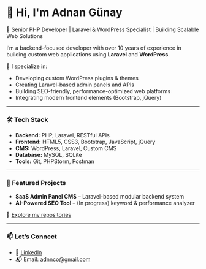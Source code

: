 # 👋 Hi, I'm Adnan Günay

🎯 Senior PHP Developer | Laravel & WordPress Specialist | Building Scalable Web Solutions

I’m a backend-focused developer with over 10 years of experience in building custom web applications using **Laravel** and **WordPress**.

🔧 I specialize in:
- Developing custom WordPress plugins & themes
- Creating Laravel-based admin panels and APIs
- Building SEO-friendly, performance-optimized web platforms
- Integrating modern frontend elements (Bootstrap, jQuery)

---

### 🛠️ Tech Stack

- **Backend:** PHP, Laravel, RESTful APIs  
- **Frontend:** HTML5, CSS3, Bootstrap, JavaScript, jQuery  
- **CMS:** WordPress, Laravel, Custom CMS  
- **Database:** MySQL, SQLite
- **Tools:** Git, PHPStorm, Postman

---

### 📌 Featured Projects

- **SaaS Admin Panel CMS** – Laravel-based modular backend system
- **AI-Powered SEO Tool** – (In progress) keyword & performance analyzer

🔗 [Explore my repositories](https://github.com/adnnco?tab=repositories)

---

### 📫 Let’s Connect

- 💼 [LinkedIn](https://www.linkedin.com/in/adnan-gunay-18511558/)
- 📬 Email: adnnco@gmail.com
